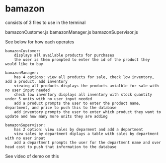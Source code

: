 # bamazon


consists of 3 files to use in the terminal


bamazonCustomer.js
bamazonManager.js
bamazonSupervisor.js


See below for how each operates
	
	bamazonCustomer:
		displays all available products for purchases
		the user is them prompted to enter the id of the product they would like to buy

	bamazonManager:
		has 4 options: view all products for sale, check low inventory, add a product, add inventory
		viewing all products displays the products avialble for sale with no user input needed
		check low inventory displays all inventory with stock quantity under 5 units with no user input needed
		add a product prompts the user to enter the product name, department, and price to push this to the database
		add inventory prompts the user to enter which product they want to update and how many more units they are adding

	bamazonSupervisor:
		has 2 option: view sales by deparment and add a department
		view sales by department diplays a table with sales by department with no user input
		add a department prompts the user for the department name and over head cost to push that information to the database

See video of demo on this